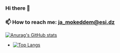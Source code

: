 ### Hi there 👋
### 📫 How to reach me: ja_mokeddem@esi.dz
<!--
**ahmedmokeddem/ahmedmokeddem** is a ✨ _special_ ✨ repository because its `README.md` (this file) appears on your GitHub profile.

Here are some ideas to get you started:

 🔭 I’m currently contributing to some cool projects 
 🌱 I’m currently learning ML & DL and backend dev
 👯 I’m looking to collaborate on projects based on ML &/ DL
- 🤔 I’m looking for help with ...
 💬 Ask me about i know or need to know x)

- 😄 Pronouns: ...
- ⚡ Fun fact: ...
-->
[![Anurag's GitHub stats](https://github-readme-stats.vercel.app/api?username=ahmedmokeddem&count_private=true&show_icons=true&theme=merko)](https://github.com/anuraghazra/github-readme-stats)  

- [![Top Langs](https://github-readme-stats.vercel.app/api/top-langs/?username=ahmedmokeddem&layout=compact&show_icons=true&theme=merko)](https://github.com/anuraghazra/github-readme-stats)
